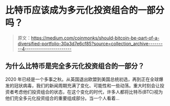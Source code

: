 # 比特币应该成为多元化投资组合的一部分吗？

> 原文：<https://medium.com/coinmonks/should-bitcoin-be-part-of-a-diversified-portfolio-30a3d7e6cf85?source=collection_archive---------4----------------------->

## 为什么比特币是完全多元化投资组合的一部分？

2020 年已经是一个多事之秋。从英国退出欧盟到美国总统初选，再到正在全球爆发的冠状病毒，我们的新闻周期充满了变化、可能性和一些动荡。重大时刻会让投资者考虑他们投资组合的状态，在这个变化的时代，许多人都将比特币(BTC)视为他们完全多元化投资组合的重要组成部分。当一个人看着…